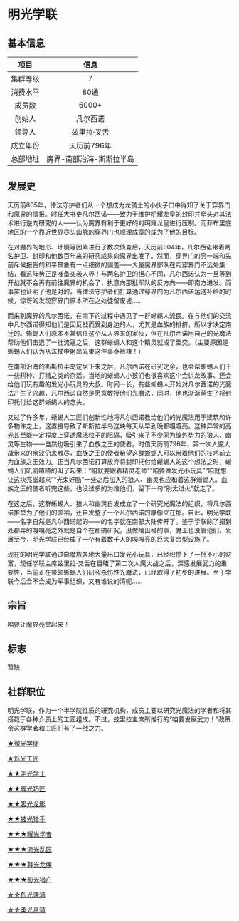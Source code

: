 # 明光学联

## 基本信息

项目|信息
:--:|:--:
集群等级|7
消费水平|80通
成员数|6000+
创始人|凡尔西诺
领导人|兹里拉·叉舌
成立年份|天历前796年
总部地址|魔界-南部沿海-斯斯拉半岛

## 发展史

天历前805年，律法守护者们从一个想成为龙骑士的小伙子口中得知了关于穿界门和魔界的情报。时任大书吏凡尔西诺——致力于维护明耀龙皇的封印并牵头对其法术进行逆向研究的人——认为魔界有利于更好的对明耀龙皇进行压制。而菲布里底地区的一个靠近世界尽头山脉的穿界门也顺理成章的成为了他的目标。

在对魔界的地形、环境等因素进行了数次侦查后，天历前804年，凡尔西诺带着两名护卫、封印和他数百年来的研究成果向魔界出发了。然而，穿界门的另一端和先前斥候报告的和平景象有一点细微的偏差——大量魔界部队在距穿界门不远处集结，看这阵势正是准备突袭人界！与两名护卫的担心不同，凡尔西诺认为一旦等到开战就不会再有前往魔界的机会了，执意向那批军队的反方向——即南方进发。而事实也证明了他是对的，当律法守护者们打算通过穿界门为凡尔西诺运送补给的时候，惊讶的发现穿界门原本所在之处徒留废墟……

而来到魔界的凡尔西诺，在南下的过程中遇见了一群蜥蜴人流民。在与他们的交流中凡尔西诺得知他们是因反战而受到身边的人，尤其是血族的排挤，所以才决定南迁的。蜥蜴人们原本不甚信任这个从人界来的家伙，但在凡尔西诺用自己的光魔法帮助他们击退了一批流寇之后，这群蜥蜴人和这个精灵就成了至交。（主要原因是蜥蜴人们认为从法杖中射出光束这件事泰裤辣！）

在南部沿海的斯斯拉半岛定居下来之后，凡尔西诺在研究之余，也会帮蜥蜴人们干一些耕种、打猎之类的杂活。当地的蜥蜴人小孩们也很喜欢这个会讲龙故事、还会给他们玩有趣的发光小玩具的大叔。时间一长，有些蜥蜴人开始对凡尔西诺的光魔法产生了兴趣，凡尔西诺自然是愿意教授他们光魔法，同时，他也渐渐萌生了将封印托付给这群蜥蜴人的念头。

又过了许多年，蜥蜴人工匠们创新性地将凡尔西诺教给他们的光魔法用于建筑和许多物件之上，这直接导致了斯斯拉半岛这块每天从早到晚都嘎嘎亮。这种异常的亮光甚至能一定程度上穿透魔法粒子的阻隔，吸引来了不少同为编外势力的狼人、幽灵等生物——自然也吸引来了血族之王的使者。时值天历前796年，第一次人魔大战带来的余波仍未散尽，血族之王的使者希望这群蜥蜴人可以带着他们的技术前去为血族之王效力。正当凡尔西诺打算放弃将封印托付给蜥蜴人的这个想法之时，蜥蜴人们叽叽喳喳的叫了起来：“咱就要跟着精灵老师”“咱要做发光小玩具”“咱就想让这块亮堂起来”“光束好酷”一些之后加入的狼人、幽灵也应和着这群蜥蜴人。血族之王的使者听完这些，也没过多的为难他们，留下一句“别太过火”就走了。

在这之后，这群蜥蜴人、狼人和幽灵自发成立了一个研究光魔法的组织，将凡尔西诺推举为了他们的领袖，还自发整了一个凡尔西诺的雕像立在那。自此，明光学联——名字自然是凡尔西诺起的——的名字就在南部大陆传开了。鉴于学联除了把到处都弄的嘎嘎亮之外就是自个在那搞研究，没做啥出格的事，魔王也没管他们。发展至今，明光学联已经成了一个有着数千人的嘎嘎亮的巨大复合型设施了。

现在的明光学联通过向魔族各地大量出口发光小玩具，已经积攒下了一批不小的财富，现任学联主席兹里拉·叉舌在目睹了第二次人魔大战之后，深感发展武力的重要性，当前正在带领蜥蜴人们研究杀伤性光魔法，已经取得了初步的进展。至于学联今后会不会成为军事组织，又有谁说的清呢……

## 宗旨

咱要让魔界亮堂起来！

## 标志

暂缺

## 社群职位

明光学联，作为一个半学院性质的研究机构，成员主要以研究光魔法的学者和将其搭载于各种介质上的工匠组成。不过，兹里拉主席所推行的“咱要发展武力！”政策令这群学者和工匠们有了一战之力。

<a href="../lightApprentice" target="_blank">★微光学徒</a>

<a href="../lightArtisan" target="_blank">★烁光工匠</a>

<a href="../lightBachelor" target="_blank">★★明光学士</a>

<a href="../lightCraftsman" target="_blank">★★辉光巧匠</a>

<a href="../dragonShadow" target="_blank">★★吸光龙影</a>

<a href="../lighthuntsman" target="_blank">★★披光猎手</a>

<a href="../lightMaster" target="_blank">★★★耀光学者</a>

<a href="../lightArtist" target="_blank">★★★流光乱匠</a>

<a href="../dragoner" target="_blank">★★★暮光龙侯</a>

<a href="../lightmarksman" target="_blank">★★★影光猎户</a>

<a href="../sunKnight" target="_blank">☆☆烈光骁骑</a>

<a href="../moonKnight" target="_blank">☆☆柔光从骑</a>